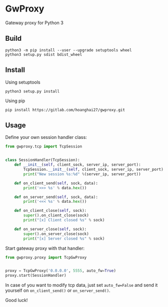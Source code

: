 # GwProxy
Gateway proxy for Python 3

## Build

```shell script
python3 -m pip install --user --upgrade setuptools wheel
python3 setup.py sdist bdist_wheel
```

## Install
Using setuptools
```shell script
python3 setup.py install
```

Using pip
```shell script
pip install https://gitlab.com/hoanghai27/gwproxy.git
```

## Usage
Define your own session handler class:
```python
from gwproxy.tcp import TcpSession


class SessionHandler(TcpSession):
    def __init__(self, client_sock, server_ip, server_port):
        TcpSession.__init__(self, client_sock, server_ip, server_port)
        print("New session %s:%d" %(server_ip, server_port))

    def on_client_send(self, sock, data):
        print('>>> %s' % data.hex())

    def on_server_send(self, sock, data):
        print('<<< %s' % data.hex())

    def on_client_close(self, sock):
        super().on_client_close(sock)
        print("[x] Client closed %s" % sock)

    def on_server_close(self, sock):
        super().on_server_close(sock)
        print("[x] Server closed %s" % sock)
```

Start gateway proxy with that handler:
```python
from gwproxy.proxy import TcpGwProxy


proxy = TcpGwProxy('0.0.0.0', 5555, auto_fw=True)
proxy.start(SessionHandler)
```

In case of you want to modify tcp data, just set `auto_fw=False` and send it yourself on `on_client_send()` or `on_server_send()`.

Good luck!

